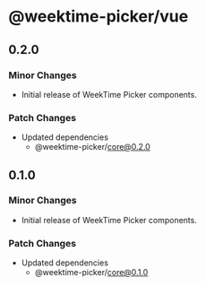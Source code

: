 # @weektime-picker/vue

## 0.2.0

### Minor Changes

- Initial release of WeekTime Picker components.

### Patch Changes

- Updated dependencies
  - @weektime-picker/core@0.2.0

## 0.1.0

### Minor Changes

- Initial release of WeekTime Picker components.

### Patch Changes

- Updated dependencies
  - @weektime-picker/core@0.1.0
